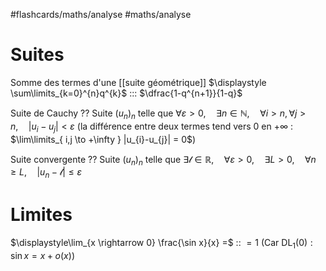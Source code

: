 #flashcards/maths/analyse #maths/analyse 


# Suites 

Somme des termes d'une [[suite géométrique]] $\displaystyle \sum\limits_{k=0}^{n}q^{k}$ ::: $\dfrac{1-q^{n+1}}{1-q}$
<!--SR:!2023-01-24,44,252!2022-12-19,25,272-->


Suite de Cauchy
??
Suite $(u_{n})_{n}$ telle que $\forall \varepsilon > 0, \quad \exists n \in \mathbb{N}, \quad \forall i>n, \forall j>n, \quad |u_{i}-u_{j}| < \varepsilon$
(la différence entre deux termes tend vers $0$ en $+\infty$ : $\lim\limits_{ i,j \to +\infty } |u_{i}-u_{j}| = 0$)
<!--SR:!2022-11-26,1,234!2023-01-04,24,254-->

Suite convergente 
??
Suite $(u_{n})_{n}$ telle que $\exists \mathscr{l} \in \mathbb{R}, \quad \forall \varepsilon>0, \quad \exists L>0, \quad \forall n \geq L, \quad |u_{n} - \mathscr{l}| \leq \varepsilon$
<!--SR:!2022-12-20,26,272!2022-12-03,8,232-->


# Limites

$\displaystyle\lim_{x \rightarrow 0} \frac{\sin x}{x} =$ :: $= 1$ (Car $\mathrm{DL}_{1}(0): \sin x = x + o(x)$)
<!--SR:!2023-01-16,91,270-->


